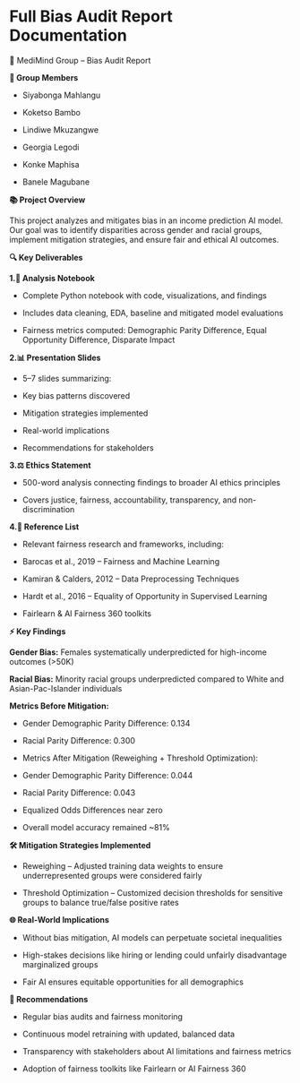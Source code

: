 # Full Bias Audit Report Documentation
🧠 MediMind Group – Bias Audit Report

**👥 Group Members**

- Siyabonga Mahlangu

- Koketso Bambo

- Lindiwe Mkuzangwe

- Georgia Legodi

- Konke Maphisa

- Banele Magubane

**📚 Project Overview**

This project analyzes and mitigates bias in an income prediction AI model. Our goal was to identify disparities across gender and racial groups, implement mitigation strategies, and ensure fair and ethical AI outcomes.

**🔍 Key Deliverables**

**1.📝 Analysis Notebook**

- Complete Python notebook with code, visualizations, and findings

- Includes data cleaning, EDA, baseline and mitigated model evaluations

- Fairness metrics computed: Demographic Parity Difference, Equal Opportunity Difference, Disparate Impact

**2.📊 Presentation Slides**

- 5–7 slides summarizing:

- Key bias patterns discovered

- Mitigation strategies implemented

- Real-world implications

- Recommendations for stakeholders

**3.⚖️ Ethics Statement**

- 500-word analysis connecting findings to broader AI ethics principles

- Covers justice, fairness, accountability, transparency, and non-discrimination

**4.📖 Reference List**

- Relevant fairness research and frameworks, including:

- Barocas et al., 2019 – Fairness and Machine Learning

- Kamiran & Calders, 2012 – Data Preprocessing Techniques

- Hardt et al., 2016 – Equality of Opportunity in Supervised Learning

- Fairlearn & AI Fairness 360 toolkits

**⚡ Key Findings**

**Gender Bias:** Females systematically underpredicted for high-income outcomes (>50K)

**Racial Bias:** Minority racial groups underpredicted compared to White and Asian-Pac-Islander individuals

**Metrics Before Mitigation:**

- Gender Demographic Parity Difference: 0.134

- Racial Parity Difference: 0.300

- Metrics After Mitigation (Reweighing + Threshold Optimization):

- Gender Demographic Parity Difference: 0.044

- Racial Parity Difference: 0.043

- Equalized Odds Differences near zero

- Overall model accuracy remained ~81%

**🛠 Mitigation Strategies Implemented**

- Reweighing – Adjusted training data weights to ensure underrepresented groups were considered fairly

- Threshold Optimization – Customized decision thresholds for sensitive groups to balance true/false positive rates

**🌐 Real-World Implications**

- Without bias mitigation, AI models can perpetuate societal inequalities

- High-stakes decisions like hiring or lending could unfairly disadvantage marginalized groups

- Fair AI ensures equitable opportunities for all demographics

**📌 Recommendations**

- Regular bias audits and fairness monitoring

- Continuous model retraining with updated, balanced data

- Transparency with stakeholders about AI limitations and fairness metrics

- Adoption of fairness toolkits like Fairlearn or AI Fairness 360
